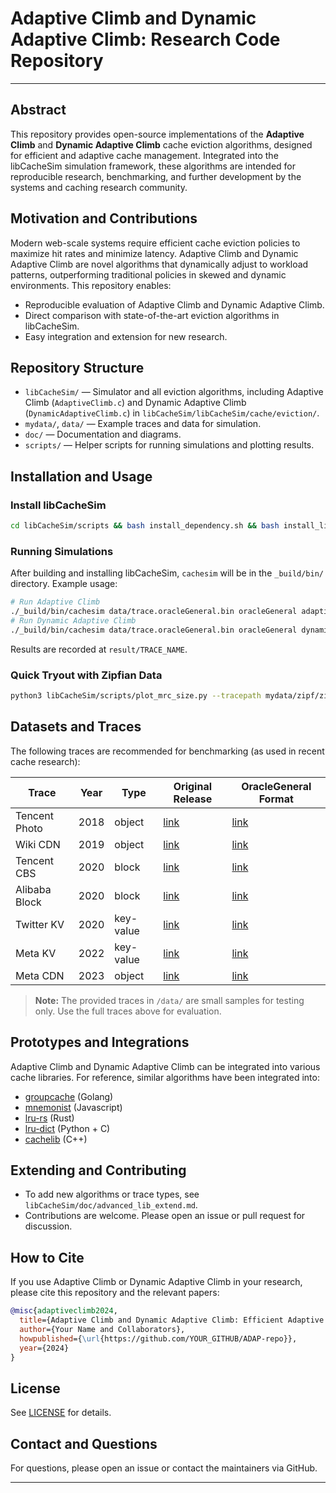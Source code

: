 # Adaptive Climb and Dynamic Adaptive Climb: Research Code Repository

---

## Abstract
This repository provides open-source implementations of the **Adaptive Climb** and **Dynamic Adaptive Climb** cache eviction algorithms, designed for efficient and adaptive cache management. Integrated into the libCacheSim simulation framework, these algorithms are intended for reproducible research, benchmarking, and further development by the systems and caching research community.

## Motivation and Contributions
Modern web-scale systems require efficient cache eviction policies to maximize hit rates and minimize latency. Adaptive Climb and Dynamic Adaptive Climb are novel algorithms that dynamically adjust to workload patterns, outperforming traditional policies in skewed and dynamic environments. This repository enables:
- Reproducible evaluation of Adaptive Climb and Dynamic Adaptive Climb.
- Direct comparison with state-of-the-art eviction algorithms in libCacheSim.
- Easy integration and extension for new research.

## Repository Structure
- `libCacheSim/` — Simulator and all eviction algorithms, including Adaptive Climb (`AdaptiveClimb.c`) and Dynamic Adaptive Climb (`DynamicAdaptiveClimb.c`) in `libCacheSim/libCacheSim/cache/eviction/`.
- `mydata/`, `data/` — Example traces and data for simulation.
- `doc/` — Documentation and diagrams.
- `scripts/` — Helper scripts for running simulations and plotting results.

## Installation and Usage
### Install libCacheSim
```bash
cd libCacheSim/scripts && bash install_dependency.sh && bash install_libcachesim.sh
```

### Running Simulations
After building and installing libCacheSim, `cachesim` will be in the `_build/bin/` directory. Example usage:
```bash
# Run Adaptive Climb
./_build/bin/cachesim data/trace.oracleGeneral.bin oracleGeneral adaptiveclimb 1gb
# Run Dynamic Adaptive Climb
./_build/bin/cachesim data/trace.oracleGeneral.bin oracleGeneral dynamicadaptiveclimb 1gb
```
Results are recorded at `result/TRACE_NAME`.

### Quick Tryout with Zipfian Data
```bash
python3 libCacheSim/scripts/plot_mrc_size.py --tracepath mydata/zipf/zipf_1.0 --trace-format txt --algos=fifo,lru,adaptiveclimb,dynamicadaptiveclimb
```

## Datasets and Traces
The following traces are recommended for benchmarking (as used in recent cache research):

| Trace         | Year | Type     | Original Release | OracleGeneral Format |
|---------------|------|----------|------------------|---------------------|
| Tencent Photo | 2018 | object   | [link](http://iotta.snia.org/traces/parallel?only=27476) | [link](https://ftp.pdl.cmu.edu/pub/datasets/twemcacheWorkload/cacheDatasets/tencentPhoto/) |
| Wiki CDN      | 2019 | object   | [link](https://wikitech.wikimedia.org/wiki/Analytics/Data_Lake/Traffic/Caching) | [link](https://ftp.pdl.cmu.edu/pub/datasets/twemcacheWorkload/cacheDatasets/wiki/) |
| Tencent CBS   | 2020 | block    | [link](http://iotta.snia.org/traces/parallel?only=27917) | [link](https://ftp.pdl.cmu.edu/pub/datasets/twemcacheWorkload/cacheDatasets/tencentBlock/) |
| Alibaba Block | 2020 | block    | [link](https://github.com/alibaba/block-traces) | [link](https://ftp.pdl.cmu.edu/pub/datasets/twemcacheWorkload/cacheDatasets/alibabaBlock/) |
| Twitter KV    | 2020 | key-value| [link](https://github.com/twitter/cache-traces) | [link](https://ftp.pdl.cmu.edu/pub/datasets/twemcacheWorkload/cacheDatasets/twitter/) |
| Meta KV       | 2022 | key-value| [link](https://cachelib.org/docs/Cache_Library_User_Guides/Cachebench_FB_HW_eval/#list-of-traces) | [link](https://ftp.pdl.cmu.edu/pub/datasets/twemcacheWorkload/cacheDatasets/metaKV/) |
| Meta CDN      | 2023 | object   | [link](https://cachelib.org/docs/Cache_Library_User_Guides/Cachebench_FB_HW_eval/#list-of-traces) | [link](https://ftp.pdl.cmu.edu/pub/datasets/twemcacheWorkload/cacheDatasets/metaCDN/) |

> **Note:** The provided traces in `/data/` are small samples for testing only. Use the full traces above for evaluation.

## Prototypes and Integrations
Adaptive Climb and Dynamic Adaptive Climb can be integrated into various cache libraries. For reference, similar algorithms have been integrated into:
- [groupcache](https://github.com/cacheMon/groupcache) (Golang)
- [mnemonist](https://github.com/cacheMon/mnemonist) (Javascript)
- [lru-rs](https://github.com/cacheMon/lru-rs) (Rust)
- [lru-dict](https://github.com/cacheMon/lru-dict) (Python + C)
- [cachelib](https://github.com/Thesys-lab/cachelib-sosp23) (C++)

## Extending and Contributing
- To add new algorithms or trace types, see `libCacheSim/doc/advanced_lib_extend.md`.
- Contributions are welcome. Please open an issue or pull request for discussion.

## How to Cite
If you use Adaptive Climb or Dynamic Adaptive Climb in your research, please cite this repository and the relevant papers:

```bibtex
@misc{adaptiveclimb2024,
  title={Adaptive Climb and Dynamic Adaptive Climb: Efficient Adaptive Cache Eviction},
  author={Your Name and Collaborators},
  howpublished={\url{https://github.com/YOUR_GITHUB/ADAP-repo}},
  year={2024}
}
```


## License
See [LICENSE](LICENSE) for details.

## Contact and Questions
For questions, please open an issue or contact the maintainers via GitHub.


---
